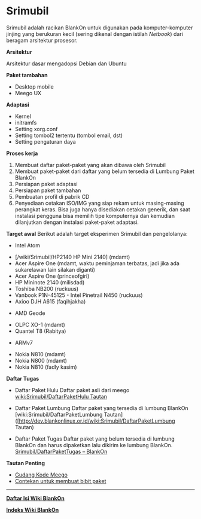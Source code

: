 # Srimubil


Srimubil adalah racikan BlankOn untuk digunakan pada komputer-komputer jinjing yang berukuran kecil (sering dikenal dengan istilah *Netbook*) dari beragam arsitektur prosesor.

**Arsitektur**

Arsitektur dasar mengadopsi Debian dan Ubuntu

**Paket tambahan**

 * Desktop mobile
 * Meego UX

**Adaptasi**
 * Kernel
 * initramfs
 * Setting xorg.conf
 * Setting tombol2 tertentu (tombol email, dst)
 * Setting pengaturan daya

**Proses kerja**
 1. Membuat daftar paket-paket yang akan dibawa oleh Srimubil
 1. Membuat paket-paket dari daftar yang belum tersedia di Lumbung Paket BlankOn
 1. Persiapan paket adaptasi
 1. Persiapan paket tambahan
 1. Pembuatan profil di pabrik CD
 1. Penyediaan cetakan ISO/IMG yang siap rekam untuk masing-masing perangkat keras. Bisa juga hanya disediakan cetakan generik, dan saat instalasi pengguna bisa memilih tipe komputernya dan kemudian dilanjutkan dengan instalasi paket-paket adaptasi.

**Target awal**
Berikut adalah target eksperimen Srimubil dan pengelolanya:
  + Intel Atom
   * [/wiki/Srimubil/HP2140 HP Mini 2140] (mdamt)
   * Acer Aspire One (mdamt, waktu peminjaman terbatas, jadi jika ada sukarelawan lain silakan diganti)
   * Acer Aspire One (princeofgiri)
   * HP Mininote 2140 (milisdad)
   * Toshiba NB200 (ruckuus)
   * Vanbook P1N-45125 - Intel Pinetrail N450 (ruckuus)
   * Axioo DJH A615 (faqihjakha)

  + AMD Geode
   * OLPC XO-1 (mdamt)
   * Quantel T8 (Rabitya)

  + ARMv7
   * Nokia N810 (mdamt)
   * Nokia N800 (mdamt)
   * Nokia N810 (fadly kasim)

**Daftar Tugas**
 * Daftar Paket Hulu
   Daftar paket asli dari meego [wiki:Srimubil/DaftarPaketHulu Tautan](http://dev.blankonlinux.or.id/wiki/Srimubil/DaftarPaketHulu)

 * Daftar Paket Lumbung
   Daftar paket yang tersedia di lumbung BlankOn [wiki:Srimubil/DaftarPaketLumbung Tautan]([http://dev.blankonlinux.or.id/wiki:Srimubil/DaftarPaketLumbung Tautan)

 * Daftar Paket Tugas
   Daftar paket yang belum tersedia di lumbung BlankOn dan harus dipaketkan lalu dikirim ke lumbung BlankOn. [Srimubil/DaftarPaketTugas – BlankOn](http://dev.blankonlinux.or.id/wiki/Srimubil/DaftarPaketTugas)

**Tautan Penting**

 * [Gudang Kode Meego](http://meego.gitorious.org)
 * [Contekan untuk membuat bibit paket](http://meego.gitorious.org/meego-netbook-ux/meego-jhbuild-netbook/)




---
[**Daftar Isi Wiki BlankOn**](/wiki/DaftarIsi/index.html)
 
[**Indeks Wiki BlankOn**](/wiki/Indeks.html)



